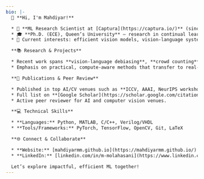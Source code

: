 ```yaml
---
bio: |-
  👋 **Hi, I'm Mahdiyar!**

  * 🧠 **ML Research Scientist at [Captura](https://captura.io/)** (since June 2025), building efficient, cutting-edge ML for imaging and creative workflows.
  * 🎓 **Ph.D. (ECE), Queen’s University** — research in continual learning, federated learning, domain generalization, and gradient-based optimization for robust vision systems.
  * 🔭 Current interests: efficient vision models, vision-language systems, debiasing, and scalable learning under distribution shift.

  **📚 Research & Projects**

  * Recent work spans **vision-language debiasing**, **crowd counting**, **pedestrian detection**, **super-resolution**, and **biomedical image analysis**.
  * Emphasis on practical, compute-aware methods that transfer to real-world products.

  **📖 Publications & Peer Review**

  * Published in top AI/CV venues such as **ICCV, AAAI, NeurIPS workshop, and ICASSP**.
  * Full list on **[Google Scholar](https://scholar.google.com/citations?user=cXDt3NQAAAAJ&hl=en)**.
  * Active peer reviewer for AI and computer vision venues.

  **💻 Technical Skills**

  * **Languages:** Python, MATLAB, C/C++, Verilog/VHDL
  * **Tools/Frameworks:** PyTorch, TensorFlow, OpenCV, Git, LaTeX

  **🌐 Connect & Collaborate**

  * **Website:** [mahdiyarmm.github.io](https://mahdiyarmm.github.io/)
  * **LinkedIn:** [linkedin.com/in/m-molahasani](https://www.linkedin.com/in/m-molahasani)

  Let’s explore impactful, efficient ML together!
---
```

